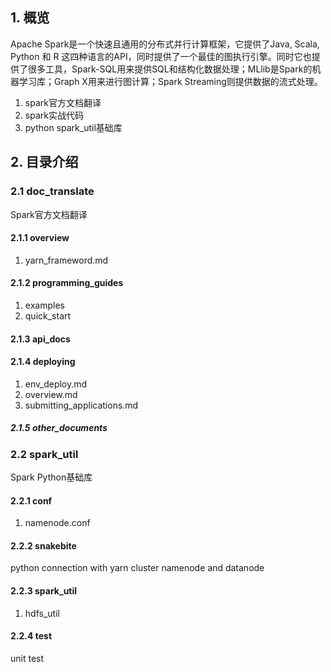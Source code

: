 ## 1. 概览
Apache Spark是一个快速且通用的分布式并行计算框架，它提供了Java, Scala, Python 和 R 这四种语言的API，同时提供了一个最佳的图执行引擎。同时它也提供了很多工具，Spark-SQL用来提供SQL和结构化数据处理；MLlib是Spark的机器学习库；Graph X用来进行图计算；Spark Streaming则提供数据的流式处理。

1. spark官方文档翻译
2. spark实战代码
3. python spark_util基础库

## 2. 目录介绍
### 2.1 doc_translate
Spark官方文档翻译
#### 2.1.1 overview
1. yarn_frameword.md

#### 2.1.2 programming_guides 
1. examples
2. quick_start

#### 2.1.3 api_docs 

#### 2.1.4 deploying
1. env_deploy.md
2. overview.md
3. submitting_applications.md

##### 2.1.5 other_documents

### 2.2 spark_util
Spark Python基础库
#### 2.2.1 conf
1. namenode.conf

#### 2.2.2 snakebite
python connection with yarn cluster namenode and datanode

#### 2.2.3 spark_util
1. hdfs_util

#### 2.2.4 test
unit test
